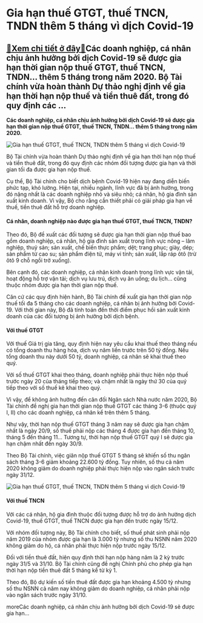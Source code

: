 Gia hạn thuế GTGT, thuế TNCN, TNDN thêm 5 tháng vì dịch Covid-19
================================================================

[:gift:Xem chi tiết ở đây:gift:](https://hddtvn.com/gia-han-thue-gtgt-thue-tncn-tndn-them-5-thang-vi-dich-covid-19/)Các doanh nghiệp, cá nhân chịu ảnh hưởng bởi dịch Covid-19 sẽ được gia hạn thời gian nộp thuế GTGT, thuế TNCN, TNDN… thêm 5 tháng trong năm 2020. Bộ Tài chính vừa hoàn thành Dự thảo nghị định về gia hạn thời hạn nộp thuế và tiền thuê đất, trong đó quy định các …
----------------------------------------------------------------------------------------------------------------------------------------------------------------------------------------------------------------------------------------------------------------------

**Các doanh nghiệp, cá nhân chịu ảnh hưởng bởi dịch Covid-19 sẽ được gia hạn thời gian nộp thuế GTGT, thuế TNCN, TNDN… thêm 5 tháng trong năm 2020.**


![Gia hạn thuế GTGT, thuế TNCN, TNDN thêm 5 tháng vì dịch Covid-19](https://hddtvn.com/wp-content/uploads/2021/01/international-tax-systems.jpg)


Bộ Tài chính vừa hoàn thành Dự thảo nghị định về gia hạn thời hạn nộp thuế và tiền thuê đất, trong đó quy định các nhóm đối tượng được gia hạn và thời gian tối đa được gia hạn nộp thuế.


Cụ thể, Bộ Tài chính cho biết dịch bệnh Covid-19 hiện nay đang diễn biến phức tạp, khó lường. Hiện tại, nhiều ngành, lĩnh vực đã bị ảnh hưởng, trong đó nặng nhất là các doanh nghiệp nhỏ và siêu nhỏ; cá nhân, hộ gia đình sản xuất kinh doanh. Vì vậy, Bộ cho rằng cần thiết phải có giải pháp gia hạn về thuế, tiền thuê đất hỗ trợ doanh nghiệp.


#### Cá nhân, doanh nghiệp nào được gia hạn thuế GTGT, thuế TNCN, TNDN?


Theo đó, Bộ đề xuất các đối tượng sẽ được gia hạn thời gian nộp thuế bao gồm doanh nghiệp, cá nhân, hộ gia đình sản xuất trong lĩnh vực nông – lâm nghiệp, thuỷ sản; sản xuất, chế biến thực phẩm; dệt; trang phục; giày, dép; sản phẩm từ cao su; sản phẩm điện tử, máy vi tính; sản xuất, lắp ráp ôtô (trừ ôtô 9 chỗ ngồi trở xuống).


Bên cạnh đó, các doanh nghiệp, cá nhân kinh doanh trong lĩnh vực vận tải, hoạt động hỗ trợ vận tải; dịch vụ lưu trú, dịch vụ ăn uống; du lịch… cũng thuộc nhóm được gia hạn thời gian nộp thuế.


Căn cứ các quy định hiện hành, Bộ Tài chính đề xuất gia hạn thời gian nộp thuế tối đa 5 tháng cho các doanh nghiệp, cá nhân bị ảnh hưởng bởi Covid-19. Với thời gian này, Bộ đã tính toán đến thời điểm phục hồi sản xuất kinh doanh của các đối tượng bị ảnh hưởng bởi dịch bệnh.


#### Với thuế GTGT


Với thuế Giá trị gia tăng, quy định hiện nay yêu cầu khai thuế theo tháng nếu có tổng doanh thu hàng hóa, dịch vụ năm liền trước trên 50 tỷ đồng. Nếu tổng doanh thu này dưới 50 tỷ, doanh nghiệp, cá nhân sẽ khai thuế theo quý.


Với số thuế GTGT khai theo tháng, doanh nghiệp phải thực hiện nộp thuế trước ngày 20 của tháng tiếp theo; và chậm nhất là ngày thứ 30 của quý tiếp theo với số thuế kê khai theo quý.


Vì vậy, để không ảnh hưởng đến cân đối Ngân sách Nhà nước năm 2020, Bộ Tài chính đề nghị gia hạn thời gian nộp thuế GTGT các tháng 3-6 (thuộc quý I, II) cho các doanh nghiệp, cá nhân kể trên thêm 5 tháng.


Như vậy, thời hạn nộp thuế GTGT tháng 3 năm nay sẽ được gia hạn chậm nhất là ngày 20/9, số thuế phải nộp các tháng 4 được gia hạn đến tháng 10, tháng 5 đến tháng 11… Tương tự, thời hạn nộp thuế GTGT quý I sẽ được gia hạn chậm nhất đến ngày 30/9.


Theo Bộ Tài chính, việc giãn nộp thuế GTGT 5 tháng sẽ khiến số thu ngân sách tháng 3-6 giảm khoảng 22.600 tỷ đồng. Tuy nhiên, số thu cả năm 2020 không giảm do doanh nghiệp phải thực hiện nộp vào ngân sách trước ngày 31/12.


![Gia hạn thuế GTGT, thuế TNCN, TNDN thêm 5 tháng vì dịch Covid-19](https://hddtvn.com/wp-content/uploads/2021/01/20190926_Word_Tax_over_Ledger_1172222266_ITB_560x292.jpg)


#### Với thuế TNCN


Với các cá nhân, hộ gia đình thuộc đối tượng được hỗ trợ do ảnh hưởng dịch Covid-19, thuế GTGT, thuế TNCN được gia hạn đến trước ngày 15/12.


Với nhóm đối tượng này, Bộ Tài chính cho biết, số thuế phát sinh phải nộp năm 2019 của nhóm được gia hạn là 3.000 tỷ nhưng số thu NSNN năm 2020 không giảm do hộ, cá nhân phải thực hiện nộp trước ngày 15/12.


Đối với tiền thuê đất, hiện quy định thời hạn nộp hàng năm là 2 kỳ trước ngày 31/5 và 31/10. Bộ Tài chính cũng đề nghị Chính phủ cho phép gia hạn thời hạn nộp tiền thuê đất 5 tháng kể từ kỳ 1.


Theo đó, Bộ dự kiến số tiền thuê đất được gia hạn khoảng 4.500 tỷ nhưng số thu NSNN cả năm nay không giảm do doanh nghiệp, cá nhân phải nộp vào ngân sách trước ngày 31/10.



moreCác doanh nghiệp, cá nhân chịu ảnh hưởng bởi dịch Covid-19 sẽ được gia hạn…

